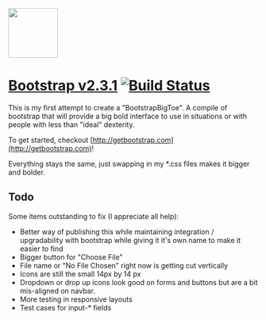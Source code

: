 <a href="http://getbootstrap.com">
  <img src="http://twitter.github.com/bootstrap/assets/img/bootstrap-docs-readme.png" width="100px">
</a>

# [Bootstrap v2.3.1](http://twitter.github.com/bootstrap) [![Build Status](https://secure.travis-ci.org/twitter/bootstrap.png)](http://travis-ci.org/twitter/bootstrap)


This is my first attempt to create a "BootstrapBigToe".  A compile of bootstrap that will provide a big bold interface to use in situations or with people with less than "ideal" dexterity.

To get started, checkout [http://getbootstrap.com](http://getbootstrap.com)!

Everything stays the same, just swapping in my *.css files makes it bigger and bolder.


## Todo

Some items outstanding to fix (I appreciate all help):

* Better way of publishing this while maintaining integration / upgradability with bootstrap while giving it it's own name to make it easier to find
* Bigger button for "Choose File"
* File name or "No File Chosen" right now is getting cut vertically
* Icons are still the small 14px by 14 px
* Dropdown or drop up icons look good on forms and buttons but are a bit mis-aligned on navbar.
* More testing in responsive layouts
* Test cases for input-* fields
